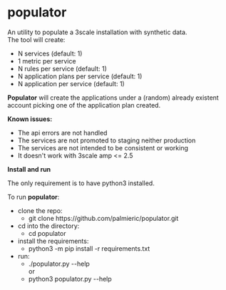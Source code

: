 # populator
An utility to populate a 3scale installation with synthetic data.<br>
The tool will create:<br>


<ul>
    <li> N services (default: 1)</li>
    <li> 1 metric per service</li>
    <li> N rules per service (default: 1)</li>
    <li> N application plans per service (default: 1)</li>
    <li> N application per service (default: 1)</li>
</ul>

<b>Populator</b> will create the applications under a (random) already existent account picking one of the application plan created.

<b>Known issues:</b>
<ul>
    <li>The api errors are not handled</li>
    <li>The services are not promoted to staging neither production</li>
    <li>The services are not intended to be consistent or working</li>
    <li>It doesn't work with 3scale amp <= 2.5</li>
</ul>

<b>Install and run</b>
<p>The only requirement is to have python3 installed.</p>
<p>To run <b>populator</b>:
<ul>
    <li>clone the repo:
        <ul>
            <li>git clone https://github.com/palmieric/populator.git</li>
        </ul>
    </li>
    <li>cd into the directory:
        <ul>
            <li>cd populator</li>
        </ul>
    </li>
    <li>install the requirements:
        <ul>
            <li>python3 -m pip install -r requirements.txt</li>
        </ul>
    </li>
    <li>run:
        <ul>
            <li>./populator.py --help</li>
            or
            <li>python3 populator.py --help</li>
        </ul>
    </li>
</ul>



